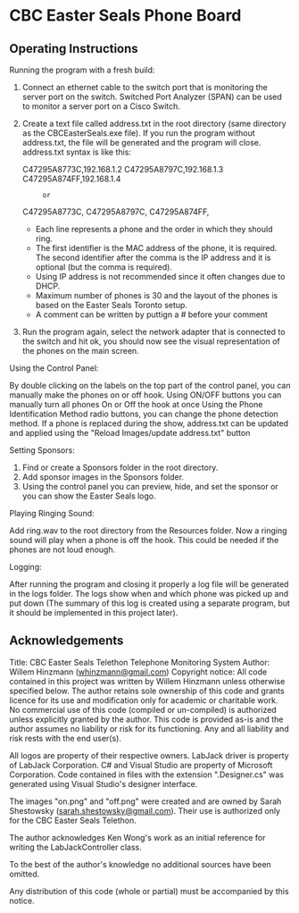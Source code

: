 # CBC Easter Seals Phone Board

## Operating Instructions

Running the program with a fresh build:

1. Connect an ethernet cable to the switch port that is monitoring the server port on the switch. Switched Port Analyzer (SPAN) can be used to monitor a server port on a Cisco Switch.
2. Create a text file called address.txt in the root directory (same directory as the CBCEasterSeals.exe file). If you run the program without address.txt, the file will be generated and the program will close.
	address.txt syntax is like this:

	C47295A8773C,192.168.1.2
	C47295A8797C,192.168.1.3
	C47295A874FF,192.168.1.4

			or

	C47295A8773C,
	C47295A8797C,
	C47295A874FF,

	- Each line represents a phone and the order in which they should ring.
	- The first identifier is the MAC address of the phone, it is required. The second identifier after the comma is the IP address and it is optional (but the comma is required).
	- Using IP address is not recommended since it often changes due to DHCP.
	- Maximum number of phones is 30 and the layout of the phones is based on the Easter Seals Toronto setup.
	- A comment can be written by puttign a # before your comment

3. Run the program again, select the network adapter that is connected to the switch and hit ok, you should now see the visual representation of the phones on the main screen.

Using the Control Panel:

By double clicking on the labels on the top part of the control panel, you can manually make the phones on or off hook.
Using ON/OFF buttons you can manually turn all phones On or Off the hook at once
Using the Phone Identification Method radio buttons, you can change the phone detection method.
If a phone is replaced during the show, address.txt can be updated and applied using the "Reload Images/update address.txt" button


Setting Sponsors:

1. Find or create a Sponsors folder in the root directory.
2. Add sponsor images in the Sponsors folder.
3. Using the control panel you can preview, hide, and set the sponsor or you can show the Easter Seals logo.

Playing Ringing Sound:

Add ring.wav to the root directory from the Resources folder. Now a ringing sound will play when a phone is off the hook. This could be needed if the phones are not loud enough.

Logging:

After running the program and closing it properly a log file will be generated in the logs folder. The logs show when and which phone was picked up and put down (The summary of this log is created using a separate program, but it should be implemented in this project later).

## Acknowledgements

Title: CBC Easter Seals Telethon Telephone Monitoring System
Author: Willem Hinzmann (whinzmann@gmail.com)
Copyright notice:
All code contained in this project was written by Willem Hinzmann unless otherwise specified below.
The author retains sole ownership of this code and grants licence for its use and modification only
for academic or charitable work. No commercial use of this code (compiled or un-compiled) is
authorized unless explicitly granted by the author. This code is provided as-is and the author
assumes no liability or risk for its functioning. Any and all liability and risk rests with the end
user(s).

All logos are property of their respective owners. LabJack driver is property of LabJack Corporation.
C# and Visual Studio are property of Microsoft Corporation. Code contained in files with the
extension ".Designer.cs" was generated using Visual Studio's designer interface.

The images "on.png" and "off.png" were created and are owned by Sarah Shestowsky
(sarah.shestowsky@gmail.com). Their use is authorized only for the CBC Easter Seals Telethon.

The author acknowledges Ken Wong's work as an initial reference for writing the LabJackController class.

To the best of the author's knowledge no additional sources have been omitted.

Any distribution of this code (whole or partial) must be accompanied by this notice.